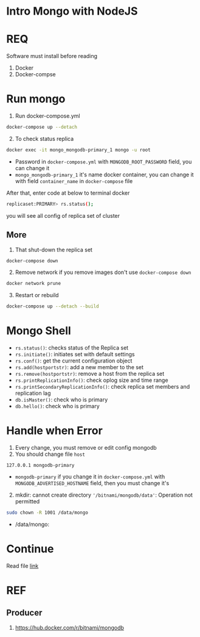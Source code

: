 # Intro Mongo with NodeJS

# REQ

Software must install before reading

1. Docker
1. Docker-compse

# Run mongo

1. Run docker-compose.yml

```bash
docker-compose up --detach
```

2. To check status replica

```bash
docker exec -it mongo_mongodb-primary_1 mongo -u root
```

- Password in `docker-compose.yml` with `MONGODB_ROOT_PASSWORD` field, you can change it
- `mongo_mongodb-primary_1` it's name docker container, you can change it with field `container_name` in `docker-compose` file

After that, enter code at below to terminal docker

```bash
replicaset:PRIMARY> rs.status();
```

you will see all config of replica set of cluster

## More

1. That shut-down the replica set

```bash
docker-compose down
```

2. Remove network if you remove images don't use `docker-compose down`

```bash
docker network prune
```

3. Restart or rebuild

```bash
docker-compose up --detach --build
```

# Mongo Shell

- `rs.status()`: checks status of the Replica set
- `rs.initiate()`: initiates set with default settings
- `rs.conf()`: get the current configuration object
- `rs.add(hostportstr)`: add a new member to the set
- `rs.remove(hostportstr)`: remove a host from the replica set
- `rs.printReplicationInfo()`: check oplog size and time range
- `rs.printSecondaryReplicationInfo()`: check replica set members and replication lag
- `db.isMaster()`: check who is primary
- `db.hello()`: check who is primary

# Handle when Error

1. Every change, you must remove or edit config mongodb
1. You should change file `host`

```text
127.0.0.1 mongodb-primary
```

- `mongodb-primary` if you change it in `docker-compose.yml` with `MONGODB_ADVERTISED_HOSTNAME` field, then you must change it's

2. mkdir: cannot create directory `'/bitnami/mongodb/data'`: Operation not permitted

```bash
sudo chown -R 1001 /data/mongo
```

- /data/mongo:

# Continue

Read file [link](watch-for-changes/README.md)

# REF

## Producer

1. https://hub.docker.com/r/bitnami/mongodb
